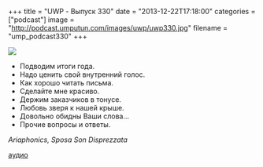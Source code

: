 +++
title = "UWP - Выпуск 330"
date = "2013-12-22T17:18:00"
categories = ["podcast"]
image = "http://podcast.umputun.com/images/uwp/uwp330.jpg"
filename = "ump_podcast330"
+++

![](https://podcast.umputun.com/images/uwp/uwp330.jpg)

- Подводим итоги года.
- Надо ценить свой внутренний голос.
- Как хорошо читать письма.
- Сделайте мне красиво.
- Держим заказчиков в тонусе.
- Любовь зверя к нашей крыше.
- Довольно обидны Ваши слова…
- Прочие вопросы и ответы.

_Ariaphonics, Sposa Son Disprezzata_

[аудио](https://podcast.umputun.com/media/ump_podcast330.mp3)
<audio src="https://podcast.umputun.com/media/ump_podcast330.mp3" preload="none"></audio>